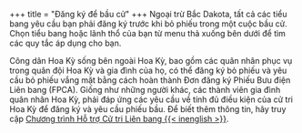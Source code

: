 +++
title = "Đăng ký để bầu cử"
+++
Ngoại trừ Bắc Dakota, tất cả các tiểu bang yêu cầu bạn phải đăng ký trước khi bỏ phiếu trong một cuộc bầu cử.  Chọn tiểu bang hoặc lãnh thổ của bạn từ menu thả xuống bên dưới để tìm các quy tắc áp dụng cho bạn.

Công dân Hoa Kỳ sống bên ngoài Hoa Kỳ, bao gồm các quân nhân phục vụ trong quân đội Hoa Kỳ và gia đình của họ, có thể đăng ký bỏ phiếu và yêu cầu bỏ phiếu vắng mặt bằng cách hoàn thành Đơn đăng ký Phiếu Bưu điện Liên bang (FPCA).  Giống như những người khác, các thành viên gia đình quân nhân Hoa Kỳ, phải đáp ứng các yêu cầu về tính đủ điều kiện của cử tri Hoa Kỳ để đăng ký và yêu cầu phiếu bầu. Để biết thêm thông tin, hãy truy cập [Chương trình Hỗ trợ Cử tri Liên bang {{< inenglish >}}](https://www.fvap.gov/).
